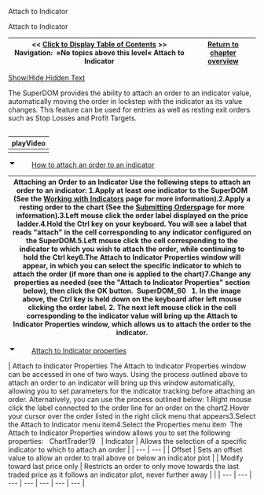 ﻿


Attach to Indicator






















Attach to Indicator







| \<\< [Click to Display Table of Contents](properties3_2_2.md) \>\> **Navigation:**   »No topics above this level«   Attach to Indicator | [Return to chapter overview](sharpdx_directwrite_textlayout-1.md) |
| --- | --- |




[Show/Hide Hidden Text](javascript:HMToggleExpandAll(!HMAnyToggleOpen()) "Click to open/close expanding sections")









The SuperDOM provides the ability to attach an order to an indicator value, automatically moving the order in lockstep with the indicator as its value changes. This feature can be used for entries as well as resting exit orders such as Stop Losses and Profit Targets.


## 




| playVideo |
| --- |
|  |



![tog_minus](tog_minus-1.gif)        [How to attach an order to an indicator](javascript:HMToggle('toggle','HowToAttachAnOrderToAnIndicator','HowToAttachAnOrderToAnIndicator_ICON'))




| Attaching an Order to an Indicator Use the following steps to attach an order to an indicator: 1\.Apply at least one indicator to the SuperDOM (See the [Working with Indicators](working_with_indicators_superdom-1.md) page for more information).2\.Apply a resting order to the chart (See the [Submitting Orders](submitting_orders_superdom-1.md)page for more information).3\.Left mouse click the order label displayed on the price ladder.4\.Hold the Ctrl key on your keyboard. You will see a label that reads "attach" in the cell corresponding to any indicator configured on the SuperDOM.5\.Left mouse click the cell corresponding to the indicator to which you wish to attach the order, while continuing to hold the Ctrl key6\.The Attach to Indicator Properties window will appear, in which you can select the specific indicator to which to attach the order (if more than one is applied to the chart)7\.Change any properties as needed (see the "Attach to Indicator Properties" section below), then click the OK button.  SuperDOM_60   1\. In the image above, the Ctrl key is held down on the keyboard after left mouse clicking the order label.  2\. The next left mouse click in the cell corresponding to the indicator value will bring up the Attach to Indicator Properties window, which allows us to attach the order to the indicator. |
| --- |



![tog_minus](tog_minus-1.gif)        [Attach to Indicator properties](javascript:HMToggle('toggle','AttachToIndicatorProperties','AttachToIndicatorProperties_ICON'))




| Attach to Indicator Properties The Attach to Indicator Properties window can be accessed in one of two ways. Using the process outlined above to attach an order to an indicator will bring up this window automatically, allowing you to set parameters for the indicator tracking before attaching an order. Alternatively, you can use the process outlined below: 1\.Right mouse click the label connected to the order line for an order on the chart2\.Hover your cursor over the order listed in the right click menu that appears3\.Select the Attach to Indicator menu item4\.Select the Properties menu item  The Attach to Indicator Properties window allows you to set the following properties:   ChartTrader19     | Indicator | Allows the selection of a specific indicator to which to attach an order | | --- | --- | | Offset | Sets an offset value to allow an order to trail above or below an indicator plot | | Modify toward last price only | Restricts an order to only move towards the last traded price as it follows an indicator plot, never further away | |
| --- | --- | --- | --- | --- | --- | --- |










